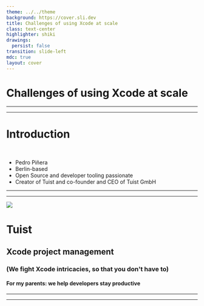 ```yaml
---
theme: ../../theme
background: https://cover.sli.dev
title: Challenges of using Xcode at scale
class: text-center
highlighter: shiki
drawings:
  persist: false
transition: slide-left
mdc: true
layout: cover
---
```


# Challenges of using Xcode at scale

---
---

# Introduction

<br/>

- Pedro Piñera
- Berlin-based 
- Open Source and developer tooling passionate
- Creator of Tuist and co-founder and CEO of Tuist GmbH

---
---
<div class="w-full h-full">
  <img src="/logo.png" class="w-50"/>
  <h1>Tuist</h1>
  <h2>Xcode project management</h2>
  <h3>(We fight Xcode intricacies, so that you don't have to)</h3>
  <h4>For my parents: we help developers stay productive</h4>
</div>

---
---

